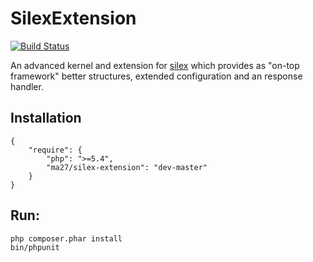 SilexExtension
==============

[![Build Status](https://travis-ci.org/Ma27/SilexExtension.svg?branch=master)](https://travis-ci.org/Ma27/SilexExtension)

An advanced kernel and extension for [silex](http://silex.sensiolabs.org) which provides as "on-top framework"
better structures, extended configuration and an response handler.

Installation
------------

    {
        "require": {
            "php": ">=5.4",
            "ma27/silex-extension": "dev-master"
        }
    }


Run:
---

    php composer.phar install
    bin/phpunit
